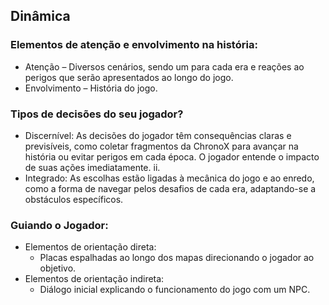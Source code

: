 ## Dinâmica

### Elementos de atenção e envolvimento na história:
- Atenção – Diversos cenários, sendo um para cada era e reações ao perigos que serão apresentados ao longo do jogo.
- Envolvimento – História do jogo.

### Tipos de decisões do seu jogador?
- Discernível: As decisões do jogador têm consequências claras e previsíveis, como coletar fragmentos da ChronoX para avançar na história ou
evitar perigos em cada época. O jogador entende o impacto de suas ações
imediatamente.
ii.
- Integrado: As escolhas estão ligadas à mecânica do jogo e ao enredo,
como a forma de navegar pelos desafios de cada era, adaptando-se a
obstáculos específicos.

### Guiando o Jogador:
- Elementos de orientação direta:
    - Placas espalhadas ao longo dos mapas direcionando o jogador ao objetivo.
- Elementos de orientação indireta:
    - Diálogo inicial explicando o funcionamento do jogo com um NPC.
